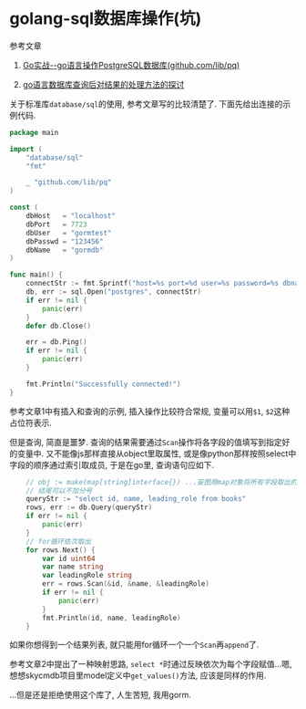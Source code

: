 # golang-sql数据库操作(坑)

参考文章

1. [Go实战--go语言操作PostgreSQL数据库(github.com/lib/pq)](https://blog.csdn.net/wangshubo1989/article/details/77478838?locationNum=3&fps=1)

2. [go语言数据库查询后对结果的处理方法的探讨](https://blog.csdn.net/westhod/article/details/80799266)

关于标准库`database/sql`的使用, 参考文章写的比较清楚了. 下面先给出连接的示例代码.

```go
package main

import (
	"database/sql"
	"fmt"

	_ "github.com/lib/pq"
)

const (
	dbHost   = "localhost"
	dbPort   = 7723
	dbUser   = "gormtest"
	dbPasswd = "123456"
	dbName   = "gormdb"
)

func main() {
	connectStr := fmt.Sprintf("host=%s port=%d user=%s password=%s dbname=%s sslmode=disable", dbHost, dbPort, dbUser, dbPasswd, dbName)
	db, err := sql.Open("postgres", connectStr)
	if err != nil {
		panic(err)
	}
	defer db.Close()

	err = db.Ping()
	if err != nil {
		panic(err)
	}

	fmt.Println("Successfully connected!")
}
```

参考文章1中有插入和查询的示例, 插入操作比较符合常规, 变量可以用`$1`, `$2`这种占位符表示. 

但是查询, 简直是噩梦. 查询的结果需要通过`Scan`操作将各字段的值填写到指定好的变量中. 又不能像js那样直接从object里取属性, 或是像python那样按照select中字段的顺序通过索引取成员, 于是在go里, 查询语句应如下.

```go
	// obj := make(map[string]interface{}) ...妄图用map对象将所有字段取出的行为是愚蠢的.
	// 结尾可以不加分号
	queryStr := "select id, name, leading_role from books"
	rows, err := db.Query(queryStr)
	if err != nil {
		panic(err)
    }
    // for循环依次取出
	for rows.Next() {
		var id uint64
		var name string
		var leadingRole string
		err = rows.Scan(&id, &name, &leadingRole)
		if err != nil {
			panic(err)
		}
		fmt.Println(id, name, leadingRole)
	}
```

如果你想得到一个结果列表, 就只能用for循环一个一个`Scan`再`append`了.

参考文章2中提出了一种映射思路, `select *`时通过反映依次为每个字段赋值...嗯, 想想skycmdb项目里model定义中`get_values()`方法, 应该是同样的作用.

...但是还是拒绝使用这个库了, 人生苦短, 我用gorm.